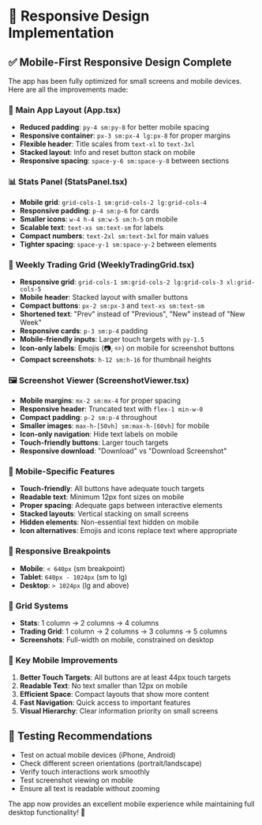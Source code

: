 # 📱 Responsive Design Implementation

## ✅ Mobile-First Responsive Design Complete

The app has been fully optimized for small screens and mobile devices. Here are all the improvements made:

### 🎯 **Main App Layout (App.tsx)**
- **Reduced padding**: `py-4 sm:py-8` for better mobile spacing
- **Responsive container**: `px-3 sm:px-4 lg:px-8` for proper margins
- **Flexible header**: Title scales from `text-xl` to `text-3xl`
- **Stacked layout**: Info and reset button stack on mobile
- **Responsive spacing**: `space-y-6 sm:space-y-8` between sections

### 📊 **Stats Panel (StatsPanel.tsx)**
- **Mobile grid**: `grid-cols-1 sm:grid-cols-2 lg:grid-cols-4`
- **Responsive padding**: `p-4 sm:p-6` for cards
- **Smaller icons**: `w-4 h-4 sm:w-5 sm:h-5` on mobile
- **Scalable text**: `text-xs sm:text-sm` for labels
- **Compact numbers**: `text-2xl sm:text-3xl` for main values
- **Tighter spacing**: `space-y-1 sm:space-y-2` between elements

### 📅 **Weekly Trading Grid (WeeklyTradingGrid.tsx)**
- **Responsive grid**: `grid-cols-1 sm:grid-cols-2 lg:grid-cols-3 xl:grid-cols-5`
- **Mobile header**: Stacked layout with smaller buttons
- **Compact buttons**: `px-2 sm:px-3` and `text-xs sm:text-sm`
- **Shortened text**: "Prev" instead of "Previous", "New" instead of "New Week"
- **Responsive cards**: `p-3 sm:p-4` padding
- **Mobile-friendly inputs**: Larger touch targets with `py-1.5`
- **Icon-only labels**: Emojis (📷, ✏️) on mobile for screenshot buttons
- **Compact screenshots**: `h-12 sm:h-16` for thumbnail heights

### 🖼️ **Screenshot Viewer (ScreenshotViewer.tsx)**
- **Mobile margins**: `mx-2 sm:mx-4` for proper spacing
- **Responsive header**: Truncated text with `flex-1 min-w-0`
- **Compact padding**: `p-2 sm:p-4` throughout
- **Smaller images**: `max-h-[50vh] sm:max-h-[60vh]` for mobile
- **Icon-only navigation**: Hide text labels on mobile
- **Touch-friendly buttons**: Larger touch targets
- **Responsive download**: "Download" vs "Download Screenshot"

### 📱 **Mobile-Specific Features**
- **Touch-friendly**: All buttons have adequate touch targets
- **Readable text**: Minimum 12px font sizes on mobile
- **Proper spacing**: Adequate gaps between interactive elements
- **Stacked layouts**: Vertical stacking on small screens
- **Hidden elements**: Non-essential text hidden on mobile
- **Icon alternatives**: Emojis and icons replace text where appropriate

### 🎨 **Responsive Breakpoints**
- **Mobile**: `< 640px` (sm breakpoint)
- **Tablet**: `640px - 1024px` (sm to lg)
- **Desktop**: `> 1024px` (lg and above)

### 📐 **Grid Systems**
- **Stats**: 1 column → 2 columns → 4 columns
- **Trading Grid**: 1 column → 2 columns → 3 columns → 5 columns
- **Screenshots**: Full-width on mobile, constrained on desktop

### 🎯 **Key Mobile Improvements**
1. **Better Touch Targets**: All buttons are at least 44px touch targets
2. **Readable Text**: No text smaller than 12px on mobile
3. **Efficient Space**: Compact layouts that show more content
4. **Fast Navigation**: Quick access to important features
5. **Visual Hierarchy**: Clear information priority on small screens

## 🚀 **Testing Recommendations**
- Test on actual mobile devices (iPhone, Android)
- Check different screen orientations (portrait/landscape)
- Verify touch interactions work smoothly
- Test screenshot viewing on mobile
- Ensure all text is readable without zooming

The app now provides an excellent mobile experience while maintaining full desktop functionality! 🎉
